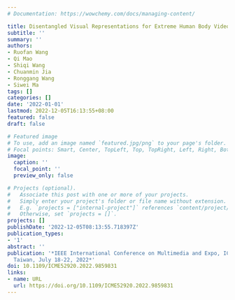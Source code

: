 ```yaml
---
# Documentation: https://wowchemy.com/docs/managing-content/

title: Disentangled Visual Representations for Extreme Human Body Video Compression
subtitle: ''
summary: ''
authors:
- Ruofan Wang
- Qi Mao
- Shiqi Wang
- Chuanmin Jia
- Ronggang Wang
- Siwei Ma
tags: []
categories: []
date: '2022-01-01'
lastmod: 2022-12-05T16:13:55+08:00
featured: false
draft: false

# Featured image
# To use, add an image named `featured.jpg/png` to your page's folder.
# Focal points: Smart, Center, TopLeft, Top, TopRight, Left, Right, BottomLeft, Bottom, BottomRight.
image:
  caption: ''
  focal_point: ''
  preview_only: false

# Projects (optional).
#   Associate this post with one or more of your projects.
#   Simply enter your project's folder or file name without extension.
#   E.g. `projects = ["internal-project"]` references `content/project/deep-learning/index.md`.
#   Otherwise, set `projects = []`.
projects: []
publishDate: '2022-12-05T08:13:55.718397Z'
publication_types:
- '1'
abstract: ''
publication: '*IEEE International Conference on Multimedia and Expo, ICME 2022, Taipei,
  Taiwan, July 18-22, 2022*'
doi: 10.1109/ICME52920.2022.9859831
links:
- name: URL
  url: https://doi.org/10.1109/ICME52920.2022.9859831
---
```

